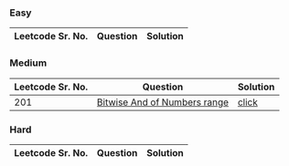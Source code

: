 ### Easy 
Leetcode Sr. No. | Question | Solution
-------------|------------- | -------------

### Medium
Leetcode Sr. No. | Question | Solution
-------------|------------- | -------------
201 | [Bitwise And of Numbers range](https://leetcode.com/problems/bitwise-and-of-numbers-range/) | [click](./Solutions/BitwiseAndOfNumbersRange.java)

 
### Hard
Leetcode Sr. No. | Question | Solution
-------------|------------- | -------------